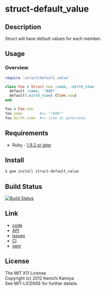 struct-default_value
====================

Description
------------

Struct will have default values for each member.

Usage
------

### Overview

```ruby
require 'struct/default_value'

class Foo < Struct.new :name, :birth_time
  default :name, '!BAR!'
  default(:birth_time) {Time.now}
end

foo = Foo.new
foo.name        #=> "!BAR!"
foo.birth_time  #=> time at generated
```

Requirements
------------

* Ruby - [1.9.2 or later](http://travis-ci.org/#!/kachick/struct-default_value)

Install
-------

```bash
$ gem install struct-default_value
```

Build Status
------------

[![Build Status](https://secure.travis-ci.org/kachick/struct-default_value.png)](http://travis-ci.org/kachick/struct-default_value)

Link
----

* [code](https://github.com/kachick/struct-default_value)
* [API](http://kachick.github.com/struct-default_value/yard/frames.html)
* [issues](https://github.com/kachick/struct-default_value/issues)
* [CI](http://travis-ci.org/#!/kachick/struct-default_value)
* [gem](https://rubygems.org/gems/struct-default_value)

License
-------

The MIT X11 License  
Copyright (c) 2012 Kenichi Kamiya  
See MIT-LICENSE for further details.
